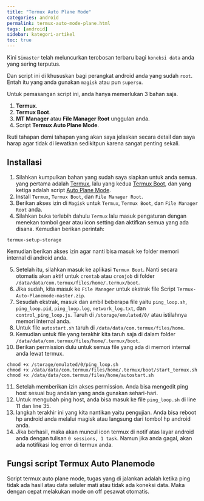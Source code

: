 ```yaml
---
title: "Termux Auto Plane Mode"
categories: android
permalink: termux-auto-mode-plane.html
tags: [android]
sidebar: kategori-artikel
toc: true
---
```


Kini `Simaster` telah meluncurkan terobosan terbaru bagi `koneksi data` anda yang sering terputus.

Dan script ini di khususkan bagi perangkat android anda yang sudah `root`. Entah itu yang anda gunakan `magisk` atau pun `supersu`.

Untuk pemasangan script ini, anda hanya memerlukan 3 bahan saja.

1. **Termux**.
2. **Termux Boot**.
3. **MT Manager** atau **File Manager Root** unggulan anda.
4. Script **Termux Auto Plane Mode**.

Ikuti tahapan demi tahapan yang akan saya jelaskan secara detail dan saya harap agar tidak di lewatkan sedikitpun karena sangat penting sekali.

## Installasi

1. Silahkan kumpulkan bahan yang sudah saya siapkan untuk anda semua. yang pertama adalah [Termux](https://f-droid.org/repo/com.termux_1020.apk), lalu yang kedua [Termux Boot](https://f-droid.org/repo/com.termux.boot_1000.apk), dan yang ketiga adalah script [Auto Plane Mode](https://github.com/masterwifinetworksolution/termux-auto-planemode/releases/download/v1/termux-auto-planemode-main.zip).
2. Install `Termux`, `Termux Boot`, dan `File Manager Root`.
3. Berikan akses izin di `Magisk` untuk `Termux`, `Termux Boot`, dan `File Manager Root` anda.
4. Silahkan buka terlebih dahulu `Termux` lalu masuk pengaturan dengan menekan tombol gear atau icon setting dan aktifkan semua yang ada disana. Kemudian berikan perintah:

```
termux-setup-storage
```

Kemudian berikan akses izin agar nanti bisa masuk ke folder memori internal di android anda.

5. Setelah itu, silahkan masuk ke aplikasi `Termux Boot`. Nanti secara otomatis akan aktif untuk `crontab` atau `cronjob` di folder `/data/data/com.termux/files/home/.termux/boot`.
6. Jika sudah, kita masuk ke `File Manager` untuk ekstrak file Script `Termux-Auto-Planemode-master.zip`.
7. Sesudah ekstrak, masuk dan ambil beberapa file yaitu `ping_loop.sh`, `ping_loop.pid`, `ping_loop.log`, `network_log.txt`, dan `control_ping_loop.js`. Taruh di `/storage/emulated/0/` atau istilahnya memori internal anda.
8. Untuk file `autostart.sh` taruh di `/data/data/com.termux/files/home`.
9. Kemudian untuk file yang terakhir kita taruh saja di dalam folder `/data/data/com.termux/files/home/.termux/boot`.
10. Berikan permission dulu untuk semua file yang ada di memori internal anda lewat termux.

```
chmod +x /storage/emulated/0/ping_loop.sh
chmod +x /data/data/com.termux/files/home/.termux/boot/start_termux.sh
chmod +x /data/data/com.termux/files/home/autostart.sh
```

11. Setelah memberikan izin akses permission. Anda bisa mengedit ping host sesuai bug andalan yang anda gunakan sehari-hari.
12. Untuk mengubah ping host, anda bisa masuk ke file `ping_loop.sh` di line 11 dan line 35.
13. langkah terakhir ini yang kita nantikan yaitu pengujian. Anda bisa reboot hp android anda melalui magisk atau langsung dari tombol hp android anda.
14. Jika berhasil, maka akan muncul icon termux di notif atas layar android anda dengan tulisan `0 sessions, 1 task`. Namun jika anda gagal, akan ada notifikasi log error di termux anda.

## Fungsi script Termux Auto Planemode

Script termux auto plane mode, tugas yang di jalankan adalah ketika ping tidak ada hasil atau data seluler mati atau tidak ada koneksi data. Maka dengan cepat melakukan mode on off pesawat otomatis.
